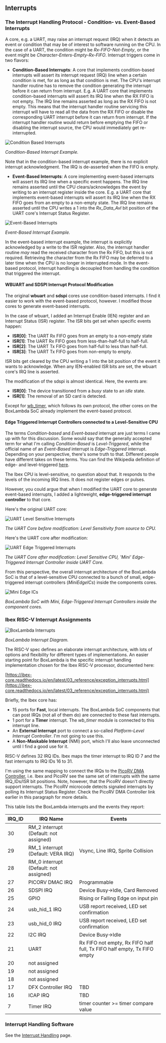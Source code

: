 ## Interrupts

### The Interrupt Handling Protocol - Condition- vs. Event-Based Interrupts
A core, e.g. a UART, may raise an interrupt request (IRQ) when it detects an event or condition that may be of interest to software running on the CPU. In the case of a UART, the condition might be *Rx-FIFO-Not-Empty*, or the event might be *Character-Enters-Empty-Rx-FIFO*. Interrupt triggers come in two flavors:

- **Condition-Based Interrupts**: A core that implements condition-based interrupts will assert its interrupt request (IRQ) line when a certain condition is met, for as long as that condition is met. The CPU's interrupt handler routine has to remove the condition generating the interrupt before it can return from interrupt. E.g. A UART core that implements condition-based interrupts will assert its IRQ line when the RX FIFO is not empty. The IRQ line remains asserted as long as the RX FIFO is not empty. This means that the interrupt handler routine servicing this interrupt will have to read all the data from the RX FIFO or disable the corresponding UART interrupt before it can return from interrupt. If the interrupt handler routine would return before emptying the FIFO or disabling the interrupt source, the CPU would immediately get re-interrupted.

![Condition Based Interrupts](assets/condition_based_irq.png)

*Condition-Based Interrupt Example.*

Note that in the condition-based interrupt example, there is no explicit interrupt acknowledgment. The IRQ is de-asserted when the FIFO is empty.

- **Event-Based Interrupts**: A core implementing event-based interrupts will assert its IRQ line when a specific event happens. The IRQ line remains asserted until the CPU clears/acknowledges the event by writing to an interrupt register inside the core. E.g. a UART core that implements event-based interrupts will assert its IRQ line when the RX FIFO goes from an empty to a non-empty state. The IRQ line remains asserted until the CPU writes a 1 into the *Rx_Data_Avl* bit position of the UART core's Interrupt Status Register.

![Event-Based Interrupts](assets/event_based_irq.png)

*Event-Based Interrupt Example.*

In the event-based interrupt example, the interrupt is explicitly acknowledged by a write to the ISR register. Also, the interrupt handler routine *may* read the received character from the Rx FIFO, but this is not required. Retrieving the character from the Rx FIFO may be deferred to a later time when the CPU is no longer in interrupted mode. In the event-based protocol, interrupt handling is decoupled from handling the condition that triggered the interrupt.

#### WBUART and SDSPI Interrupt Protocol Modification
The original **wbuart** and **sdspi** cores use condition-based interrupts. I find it easier to work with the event-based protocol, however. I modified those cores to generate event-based interrupts.

In the case of wbuart, I added an Interrupt Enable (IEN) register and an Interrupt Status (ISR) register. The ISR bits get set when specific events happen:

- **ISR[0]**: The UART Rx FIFO goes from an empty to a non-empty state
- **ISR[1]**: The UART Rx FIFO goes from less-than-half-full to half-full.
- **ISR[2]**: The UART Tx FIFO goes from half-full to less than half-full.
- **ISR[3]**: The UART Tx FIFO goes from non-empty to empty.

ISR bits get cleared by the CPU writing a 1 into the bit position of the event it wants to acknowledge. When any IEN-enabled ISR bits are set, the wbuart core's IRQ line is asserted.

The modification of the sdspi is almost identical. Here, the events are:

- **ISR[0]**: The device transitioned from a *busy* state to an *idle* state.
- **ISR[1]**: The removal of an SD card is detected.

Except for [wb_timer](components_timer.md), which follows its own protocol, the other cores on the BoxLambda SoC already implement the event-based protocol.

#### Edge Triggered Interrupt Controllers connected to a Level-Sensitive CPU
The terms *Condition-based* and *Event-based* interrupt are just terms I came up with for this discussion. Some would say that the generally accepted term for what I'm calling *Condition-Based* is *Level-Triggered*, while the official name of an *Event-Based* interrupt is *Edge-Triggered* interrupt. Depending on your perspective, there's some truth to that. Different people have different takes on these terms. You can find the Wikipedia definition of edge- and level-triggered [here](https://en.wikipedia.org/wiki/Interrupt#Triggering_methods).

The Ibex CPU is level-sensitive, no question about that. It responds to the levels of the incoming IRQ lines. It does not register edges or pulses.

However, you could argue that when I modified the UART core to generate event-based interrupts, I added a lightweight, **edge-triggered interrupt controller** to that core.

Here's the original UART core:

![UART Level Sensitive Interrupts](assets/uart_level_sensitive_irq_orig.png)

*The UART Core before modification: Level Sensitivity from source to CPU.*

Here's the UART core after modification:

![UART Edge Triggered Interrupts](assets/uart_edge_triggered_irqs_new.png)

*The UART Core after modification: Level Sensitive CPU, 'Mini' Edge-Triggered Interrupt Controller inside UART Core.*

From this perspective, the overall interrupt architecture of the BoxLambda SoC is that of a level-sensitive CPU connected to a bunch of small, edge-triggered interrupt controllers (*MiniEdgeICs*) inside the components cores.

![Mini Edge ICs](assets/miniEdgeICs.png)

*BoxLambda SoC with Mini, Edge-Triggered Interrupt Controllers inside the component cores.*

### Ibex RISC-V Interrupt Assignments

![BoxLambda Interrupts](assets/irq_diagram.png)

*BoxLambda Interrupt Diagram.*

The RISC-V spec defines an elaborate interrupt architecture, with lots of options and flexibility for different types of implementations. An easier starting point for BoxLambda is the specific interrupt handling implementation chosen for the Ibex RISC-V processor, documented here:

[https://ibex-core.readthedocs.io/en/latest/03_reference/exception_interrupts.html](https://ibex-core.readthedocs.io/en/latest/03_reference/exception_interrupts.html)

Briefly, the Ibex core has:

- 15 ports for **Fast**, local interrupts. The BoxLambda SoC components that can post IRQs (not all of them do) are connected to these fast interrupts.
- 1 port for a **Timer** interrupt. The *wb_timer* module is connected to this interrupt line.
- An **External Interrupt** port to connect a so-called *Platform-Level Interrupt Controller*. I'm not going to use this.
- A **Non-Maskable Interrupt** (NMI) port, which I'll also leave unconnected until I find a good use for it.

RISC-V defines 32 IRQ IDs. Ibex maps the timer interrupt to IRQ ID 7 and the fast interrupts to IRQ IDs 16 to 31.

I'm using the same mapping to connect the IRQs to the [PicoRV DMA Controller](components_picorv_dma.md), i.e. Ibex and PicoRV see the same set of interrupts with the same IRQ_IDs/ISR bit positions. Note, however, that the PicoRV doesn't directly support interrupts. The PicoRV microcode detects signaled interrupts by polling its Interrupt Status Register. Check the PicoRV DMA Controller link earlier in this paragraph for more details.

This table lists the BoxLambda interrupts and the events they report:

| IRQ_ID | IRQ Name                                | Events |
|--------|-----------------------------------------|--------|
| 30     | RM_2 interrupt (Default: not assigned)  |        |
| 29     | RM_1 interrupt (Default: VERA IRQ)      | Vsync, Line IRQ, Sprite Collision |
| 28     | RM_0 interrupt (Default: not assigned)  |        |
| 27     | PICORV DMAC IRQ                         | Programmable |
| 26     | SDSPI IRQ                               | Device Busy->Idle, Card Removed |
| 25     | GPIO                                    | Rising or Falling Edge on input pin |
| 24     | usb_hid_1 IRQ                           | USB report received, LED set confirmation |
| 23     | usb_hid_0 IRQ                           | USB report received, LED set confirmation |
| 22     | I2C IRQ                                 | Device Busy->Idle |
| 21     | UART                                    | Rx FIFO not empty, Rx FIFO half full, Tx FIFO half empty, Tx FIFO empty |
| 20     | not assigned                            |     |
| 19     | not assigned                            |     |
| 18     | not assigned                            |     |
| 17     | DFX Controller IRQ                      | TBD |
| 16     | ICAP IRQ                                | TBD |
|  7     | Timer IRQ                               | timer counter >= timer compare value |

### Interrupt Handling Software

See the [Interrupt Handling](sw_comp_irqs.md) page.

